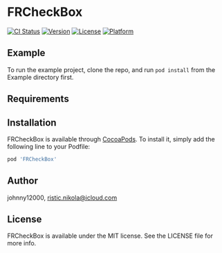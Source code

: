 # FRCheckBox

[![CI Status](http://img.shields.io/travis/johnny12000/FRCheckBox.svg?style=flat)](https://travis-ci.org/johnny12000/FRCheckBox)
[![Version](https://img.shields.io/cocoapods/v/FRCheckBox.svg?style=flat)](http://cocoapods.org/pods/FRCheckBox)
[![License](https://img.shields.io/cocoapods/l/FRCheckBox.svg?style=flat)](http://cocoapods.org/pods/FRCheckBox)
[![Platform](https://img.shields.io/cocoapods/p/FRCheckBox.svg?style=flat)](http://cocoapods.org/pods/FRCheckBox)

## Example

To run the example project, clone the repo, and run `pod install` from the Example directory first.

## Requirements

## Installation

FRCheckBox is available through [CocoaPods](http://cocoapods.org). To install
it, simply add the following line to your Podfile:

```ruby
pod 'FRCheckBox'
```

## Author

johnny12000, ristic.nikola@icloud.com

## License

FRCheckBox is available under the MIT license. See the LICENSE file for more info.
